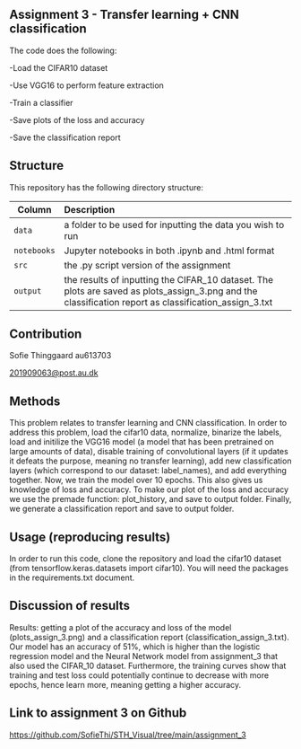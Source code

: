 ## Assignment 3 - Transfer learning + CNN classification
The code does the following:

-Load the CIFAR10 dataset

-Use VGG16 to perform feature extraction

-Train a classifier

-Save plots of the loss and accuracy

-Save the classification report



## Structure

This repository has the following directory structure:

| Column | Description|
|--------|:-----------|
```data```| a folder to be used for inputting the data you wish to run
```notebooks``` | Jupyter notebooks in both .ipynb and .html format
```src``` | the .py script version of the assignment
```output``` | the results of inputting the CIFAR_10 dataset. The plots are saved as plots_assign_3.png and the classification report as classification_assign_3.txt

## Contribution

Sofie Thinggaard au613703

201909063@post.au.dk

## Methods

This problem relates to transfer learning and CNN classification. In order to address this problem, load the cifar10 data, normalize, binarize the labels, load and initilize the VGG16 model (a model that has been pretrained on large amounts of data), disable training of convolutional layers (if it updates it defeats the purpose, meaning no transfer learning), add new classification layers (which correspond to our dataset: label_names), and add everything together. Now, we train the model over 10 epochs. This also gives us knowledge of loss and accuracy. To make our plot of the loss and accuracy we use the premade function: plot_history, and save to output folder. Finally, we generate a classification report and save to output folder.

## Usage (reproducing results)

In order to run this code, clone the repository and load the cifar10 dataset (from tensorflow.keras.datasets import cifar10). You will need the packages in the requirements.txt document.

## Discussion of results

Results: getting a plot of the accuracy and loss of the model (plots_assign_3.png) and a classification report (classification_assign_3.txt). Our model has an accuracy of 51%, which is higher than the logistic regression model and the Neural Network model from assignment_3 that also used the CIFAR_10 dataset. Furthermore, the training curves show that training and test loss could potentially continue to decrease with more epochs, hence learn more, meaning getting a higher accuracy. 

## Link to assignment 3 on Github

https://github.com/SofieThi/STH_Visual/tree/main/assignment_3
